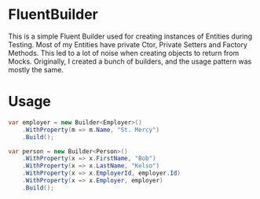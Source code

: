 # FluentBuilder
This is a simple Fluent Builder used for creating instances of Entities during Testing. Most of my Entities have private Ctor, Private Setters and Factory Methods. This led to a lot of noise when creating objects to return from Mocks. Originally, I created a bunch of builders, and the usage pattern was mostly the same.

# Usage

```csharp
var employer = new Builder<Employer>()
    .WithProperty(m => m.Name, "St. Mercy")
    .Build();

var person = new Builder<Person>()
    .WithProperty(x => x.FirstName, "Bob")
    .WithProperty(x => x.LastName, "Kelso")
    .WithProperty(x => x.EmployerId, employer.Id)
    .WithProperty(x => x.Employer, employer)
    .Build();
```                
